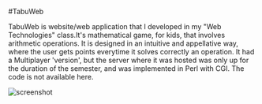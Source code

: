 #TabuWeb

  TabuWeb is website/web application that I developed in my "Web Technologies" class.It's mathematical game, for kids, that involves arithmetic operations. It is designed in an intuitive and appellative way, where the user gets points everytime it solves correctly an operation.
It had a Multiplayer 'version', but the server where it was hosted was only up for the duration of the semester, and was implemented in Perl with CGI. The code is not available here.

![screenshot](https://github.com/TiagoMarquesUP/TabuWeb/tabuWeb.jpg "Game Screenshot")
